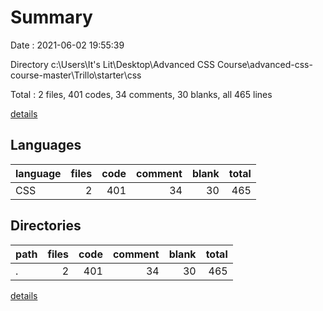 # Summary

Date : 2021-06-02 19:55:39

Directory c:\Users\It's Lit\Desktop\Advanced CSS Course\advanced-css-course-master\Trillo\starter\css

Total : 2 files,  401 codes, 34 comments, 30 blanks, all 465 lines

[details](details.md)

## Languages
| language | files | code | comment | blank | total |
| :--- | ---: | ---: | ---: | ---: | ---: |
| CSS | 2 | 401 | 34 | 30 | 465 |

## Directories
| path | files | code | comment | blank | total |
| :--- | ---: | ---: | ---: | ---: | ---: |
| . | 2 | 401 | 34 | 30 | 465 |

[details](details.md)
